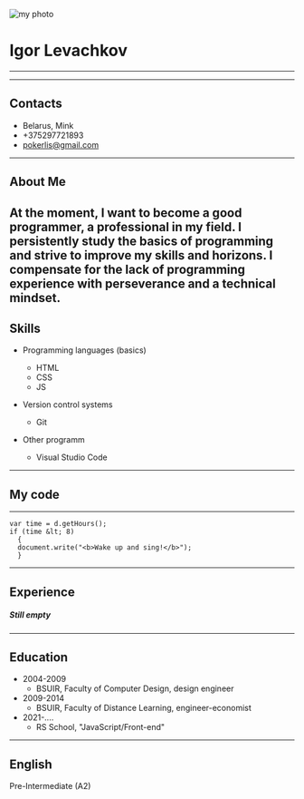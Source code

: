 ![my photo](https://sun9-60.userapi.com/impg/c858420/v858420746/1487e0/HTog9vWpij8.jpg?size=736x660&quality=96&sign=4192f384970ac7cad847e8f8aea2cf88&type=album)
# Igor Levachkov 
---
---
## Contacts
* Belarus, Mink
* +375297721893
* pokerlis@gmail.com
---
## About Me
At the moment, I want to become a good programmer, a professional in my field. I persistently study the basics of programming and strive to improve my skills and horizons. I compensate for the lack of programming experience with perseverance and a technical mindset.
---
## Skills
* Programming languages (basics)
   * HTML
   * CSS
   * JS
   
* Version control systems
   * Git

* Other programm
   * Visual Studio Code
---
## My code
---
```var d = new Date();
var time = d.getHours();
if (time &lt; 8)
  {
  document.write("<b>Wake up and sing!</b>");
  }
```
---
## Experience
##### Still empty
---
## Education
* 2004-2009
    * BSUIR, Faculty of Computer Design, design engineer
* 2009-2014
    * BSUIR, Faculty of Distance Learning, engineer-economist
* 2021-....
    * RS School, "JavaScript/Front-end"
---
## English
Pre-Intermediate (A2)